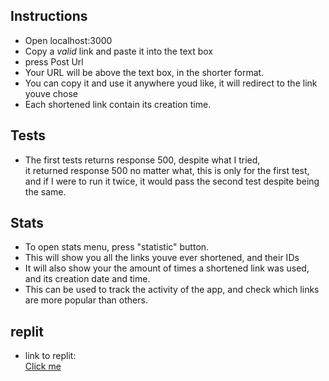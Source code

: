 ## Instructions

- Open localhost:3000
- Copy a _valid_ link and paste it into the text box
- press Post Url
- Your URL will be above the text box, in the shorter format.
- You can copy it and use it anywhere youd like, it will redirect to the link youve chose
- Each shortened link contain its creation time.

## Tests

- The first tests returns response 500, despite what I tried,\
  it returned response 500 no matter what, this is only for the first test,\
   and if I were to run it twice, it would pass the second test despite being the same.

## Stats

- To open stats menu, press "statistic" button.
- This will show you all the links youve ever shortened, and their IDs
- It will also show your the amount of times a shortened link was used, and its creation date and time.
- This can be used to track the activity of the app, and check which links are more popular than others.

## replit

- link to replit: \
  [Click me](https://repl.it/join/zdhjqjwa-niv200)
